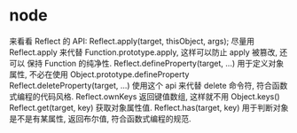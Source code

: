 # node

来看看 Reflect 的 API:
Reflect.apply(target, thisObject, args); 尽量用 Reflect.apply 来代替 Function.prototype.apply, 这样可以防止 apply 被篡改, 还可以
保持 Function 的纯净性.
Reflect.defineProperty(target, ...) 用于定义对象属性, 不必在使用 Object.prototype.defineProperty
Reflect.deleteProperty(target, ...) 使用这个 api 来代替 delete 命令符, 符合函数式编程的代码风格.
Reflect.ownKeys 返回键值数组, 这样就不用 Object.keys()
Reflect.get(target, key) 获取对象属性值.
Reflect.has(target, key) 用于判断对象是不是有某属性, 返回布尔值, 符合函数式编程的规范.